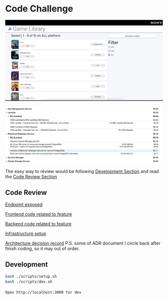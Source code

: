 # Code Challenge

![Working screenshot](./docs/working-screenshot.png)

![Monthly Budget reference](./docs/aws-usd-budget.png)

The easy way to review would be following [Development Section](#development)
and read the [Code Review Section](#code-review)

## Code Review

[Endpoint exposed](systems/api/schema.graphql)

[Frontend code related to feature](./systems/frontend/src/GameLibraryPage)

[Backend code related to feature](systems/api/src/game-gallery)

[Infrastructure setup](./systems/infrastructure/src/index.ts)

[Architecture decision record](./docs/adr)
P.S. some of ADR document I circle back after finish coding, so it may out of order.

## Development

```sh
bash ./scripts/setup.sh
bash ./scripts/dev.sh

Open http://localhost:3000 for dev
```
